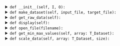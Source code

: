 <details><summary><code>def __init__(self, I, O):</code></summary>
<p>

```python
def __init__(self, I, O):
        """
            Dataset Constructor

            Parameters
            ----------
            I: int
                No of inputs
            O: int
                No of outputs

        """
```
</p>
</details>

<details><summary><code>def make_dataset(self, input_file, target_file):</code></summary>
<p>

```python
def make_dataset(self, input_file, target_file):
        """
            Creates a dataset

            Parameters
            ----------
            input_file: str
                csv file containing the features/inputs.
            target_file: str
                csv file containing the targets.

            Returns
            -------
            Doesn't return anything.
        """
```
</p>
</details>

<details><summary><code>def get_raw_data(self):</code></summary>
<p>

```python
def get_raw_data(self):
        """
            Returns the dataset which was made earlier in make_dataset method

            Parameters
            ----------
            Doesn't accept anything

            Returns
            Tuple[T_Dataset, int]
                Dataset and its size
        """
```
</p>
</details>

<details><summary><code>def display(self):</code></summary>
<p>

```python
def display(self):
        """
            Prints the dataset
        """
```
</p>
</details>

<details><summary><code>def open_file(filename):</code></summary>
<p>

```python
def open_file(filename):
        """
            Just a helper function to open a given file and handle errors if any.

            Parameters
            ----------
            filename: str
                Filename to be opened

            Returns
            -------
            fhand
                A filehandler corresponding to the given file.
        """
```
</p>
</details>

<details><summary><code>def get_min_max_values(self, array: T_Dataset):</code></summary>
<p>

```python
def get_min_max_values(self, array: T_Dataset):
        """
            Computes the min and max of each feature, and each target label of the entire dataset.

            Parameters
            ----------
            array : List[List[np.array]]
                List of datasamples
                datasample = [
                    column vector of features,
                    column vector of of targets
                ]

            Returns
            -------
            Tuple[List[float]]
                min and max values of features and targets
                (min_max_of_features, min_max_of_targets)
                min_max_of_features = List[[min_of_ith_feature, max_of_ith_feature]]
                min_max_of_targets = List[[min_of_ith_target, max_of_ith_target]]
        """
```
</p>
</details>

<details><summary><code>def scale_data(self, array: T_Dataset, size):</code></summary>
<p>

```python
def scale_data(self, array: T_Dataset, size):
        """
            Scales the data using min-max scaling method.

            parameters
            ----------
            array: T_Dataset
                Dataset to be scaled.

            size: int
                Size of the given dataset.

            Returns
            -------
            array: T_Dataset
                Scaled dataset.
        """
```
</p>
</details>